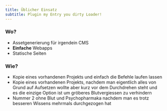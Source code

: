 ```yaml
---
title: Üblicher Einsatz
subtitle: Plugin my Entry you dirty Loader!
---
```


### Wo?

- Assetgenerierung für irgendein CMS
- __Einfache__ Webapps
- Statische Seiten

### Wie?

- Kopie eines vorhandenen Projekts und einfach die Befehle laufen lassen
- Kopie eines vorhandenen Projekts, nachdem man eigentlich alles von Grund auf Aufsetzen wollte aber kurz vor dem
  Durchdrehen steht und es die einzige Option ist um gröberes Blutvergiessen zu verhindern
- Nummer 2 ohne Blut und Psychopharmaka nachdem man es trotz besseren Wissens mehrmals durchgezogen hat

